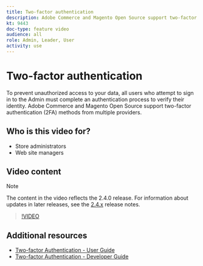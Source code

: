 ```yaml
---
title: Two-factor authentication
description: Adobe Commerce and Magento Open Source support two-factor authentication (2FA) methods from multiple providers. Learn how two-factor authentication features help to secure the Admin of your store.
kt: 9443
doc-type: feature video
audience: all
role: Admin, Leader, User
activity: use
---
```


# Two-factor authentication

To prevent unauthorized access to your data, all users who attempt to sign in to the Admin must complete an authentication process to verify their identity. Adobe Commerce and Magento Open Source support two-factor authentication (2FA) methods from multiple providers. 

## Who is this video for?

- Store administrators
- Web site managers

## Video content

>[!NOTE]
>
>The content in the video reflects the 2.4.0 release. For information about updates in later releases, see the [2.4.x](https://devdocs.magento.com/guides/v2.4/release-notes/bk-release-notes.html) release notes.

>[!VIDEO](https://video.tv.adobe.com/v/339104?quality=12&learn=on)

## Additional resources

- [Two-factor Authentication - User Guide](https://docs.magento.com/user-guide/stores/security-two-factor-authentication.html)
- [Two-factor Authentication - Developer Guide](https://devdocs.magento.com/guides/v2.4/security/two-factor-authentication.html)

